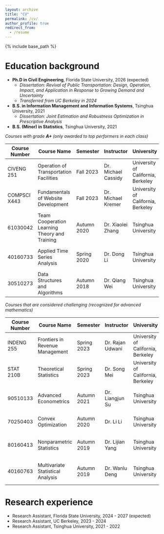 ```yaml
---
layout: archive
title: "CV"
permalink: /cv/
author_profile: true
redirect_from:
  - /resume
---
```


{% include base_path %}

Education background
======
* **Ph.D in Civil Engineering**, Florida State University, 2026 (expected)
  * *Dissertation: Revival of Public Transportation: Design, Operation, Impact, and Application in Response to Growing Demand and Uncertainty*  
  * *Transferred from UC Berkeley in 2024*  
* **B.S. in Information Management and Information Systems**, Tsinghua University, 2021
  * *Dissertation: Joint Estimation and Robustness Optimization in Prescriptive Analysis* 
* **B.S. (Minor) in Statistics**, Tsinghua University, 2021


*Courses with grade **A+** (only awarded to top performers in each class)*  

|Course Number | Course Name | Semester | Instructor | University | Department | Credit Units | Level |
|-------------|--------------|---------|-------------|-------------|-------------|-----|--------|
|CIVENG 251| Operation of Transportation Facilities | Fall 2023 | Dr. Michael Cassidy | University of California, Berkeley | Civil & Environmental Engineering | 3 | Graduate |
|COMPSCI X443| Fundamentals of Website Development | Fall 2023 | Dr. Michael Kremer | University of California, Berkeley | UC Berkeley Extension | 2 | Undergraduate |
|61030042 |Team Cooperation Learning Theory and Training | Autumn 2020 | Dr. Xiaolei Zhang | Tsinghua University | School of Education| 2 | Graduate |
|40160733 | Applied Time Series Analysis | Spring 2020 | Dr. Dong Li | Tsinghua University | Department of Statistics and Data Science | 3 | Undergraduate |
|30510273  | Data Structures and Algorithms | Autumn 2018 | Dr. Qiang Wei | Tsinghua University | School of Economics and Management | 3 | Undergraduate |

*Courses that are considered challenging (recognized for advanced mathematics)*  

|Course Number | Course Name | Semester | Instructor | University | Department | Credit Units | Level | Grade |
|-------------|--------------|---------|-------------|-------------|-------------|-----|--------|--------|
|INDENG 255| Frontiers in Revenue Management | Spring 2023 | Dr. Rajan Udwani | University of California, Berkeley | Industrial Engineering & Operations Research | 3 | Graduate | A |
|STAT 210B| Theoretical Statistics | Spring 2023 | Dr. Song Mei | University of California, Berkeley | Department of Statistics | 4 | Graduate | A |
|90510133  | Advanced Econometrics | Autumn 2021 | Dr. Liangjun Su | Tsinghua University | School of Economics and Management | 3 | Graduate | A- |
|70250403 | Convex Optimization | Autumn 2020 | Dr. Li Li | Tsinghua University | Department of Automation | 3 | Graduate | A |
|80160413 | Nonparametric Statistics | Autumn 2019 | Dr. Lijian Yang | Tsinghua University | Department of Statistics and Data Science | 3 | Graduate | P |
|40160763  | Multivariate Statistical Analysis | Autumn 2019 | Dr. Wanlu Deng | Tsinghua University | Department of Statistics and Data Science | 3 | Undergraduate | A |


Research experience
======
* Research Assistant, Florida State University, 2024 - 2027 (expected)
* Research Assistant, UC Berkeley, 2023 - 2024
* Research Assistant, Tsinghua University, 2021 - 2022

<!-- Work experience
======
* Spring 2024: Academic Pages Collaborator
  * GitHub University
  * Duties includes: Updates and improvements to template
  * Supervisor: The Users

* Fall 2015: Research Assistant
  * GitHub University
  * Duties included: Merging pull requests
  * Supervisor: Professor Hub

* Summer 2015: Research Assistant
  * GitHub University
  * Duties included: Tagging issues
  * Supervisor: Professor Git
  
Skills
======
* Skill 1
* Skill 2
  * Sub-skill 2.1
  * Sub-skill 2.2
  * Sub-skill 2.3
* Skill 3

Publications
======
  <ul>{% for post in site.publications reversed %}
    {% include archive-single-cv.html %}
  {% endfor %}</ul>
  
Talks
======
  <ul>{% for post in site.talks reversed %}
    {% include archive-single-talk-cv.html  %}
  {% endfor %}</ul>
  
Teaching
======
  <ul>{% for post in site.teaching reversed %}
    {% include archive-single-cv.html %}
  {% endfor %}</ul>
  
Service and leadership
======
* Currently signed in to 43 different slack teams -->
